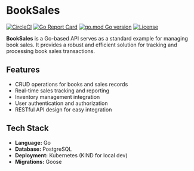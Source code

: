 # **BookSales**

[![CircleCI](https://dl.circleci.com/status-badge/img/gh/ousloob/booksales/tree/main.svg?style=svg)](https://dl.circleci.com/status-badge/redirect/gh/ousloob/booksales/tree/main)
[![Go Report Card](https://goreportcard.com/badge/github.com/ousloob/booksales)](https://goreportcard.com/report/github.com/ousloob/bookssales)
[![go.mod Go version](https://img.shields.io/github/go-mod/go-version/ousloob/booksales)](https://github.com/ousloob/booksales)
[![License](https://img.shields.io/github/licence/ousloob/booksales)](https://github.com/ousloob/booksales/tree/main?tab=MIT-1-ov-file)

**BookSales** is a Go-based API serves as a standard example for managing book sales. It provides a robust and efficient solution for tracking and processing book sales transactions.

## **Features**
- CRUD operations for books and sales records
- Real-time sales tracking and reporting
- Inventory management integration
- User authentication and authorization
- RESTful API design for easy integration

## **Tech Stack**
- **Language:** Go  
- **Database:** PostgreSQL  
- **Deployment:** Kubernetes (KIND for local dev)  
- **Migrations:** Goose  